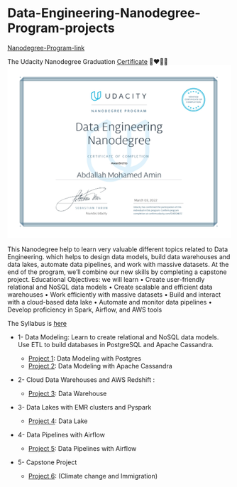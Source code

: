 # Data-Engineering-Nanodegree-Program-projects
[Nanodegree-Program-link](https://www.udacity.com/course/data-engineer-nanodegree--nd027)

The Udacity Nanodegree Graduation [Certificate](https://graduation.udacity.com/confirm/GHDGN6FZ) 🥰❤️🧑‍🎓
![](Graduation_Certificate.jpg)




This Nanodegree help to learn very valuable different topics related to Data Engineering. which helps to design data models, build data warehouses and data lakes, automate data pipelines, and work with massive datasets. At the end of the program, we’ll combine our new skills by completing a capstone project.
Educational Objectives: we will learn 
• Create user-friendly relational and NoSQL data models
• Create scalable and efficient data warehouses
• Work efficiently with massive datasets 
• Build and interact with a cloud-based data lake 
• Automate and monitor data pipelines
• Develop proficiency in Spark, Airflow, and AWS tools

The Syllabus is [here](https://d20vrrgs8k4bvw.cloudfront.net/documents/en-US/Data+Engineering+Nanodegree+Program+Syllabus.pdf)

- 1- Data Modeling:
Learn to create relational and NoSQL data models. Use ETL to build databases in PostgreSQL and Apache Cassandra.
    * [Project 1](https://github.com/abdallah-elsawy/Data-Engineering-Nanodegree-Program-projects/tree/main/1-Data%20Modeling%20with%20Postgres): Data Modeling with Postgres
    * [Project 2](https://github.com/abdallah-elsawy/Data-Engineering-Nanodegree-Program-projects/tree/main/2-Data%20Modeling%20with%20Cassandra): Data Modeling with Apache Cassandra

- 2- Cloud Data Warehouses and AWS Redshift :
    * [Project 3](https://github.com/abdallah-elsawy/Data-Engineering-Nanodegree-Program-projects/tree/main/3-Data%20Warehouse%20(AWS%20Redshift)): Data Warehouse

- 3- Data Lakes with EMR clusters and Pyspark
    * [Project 4](https://github.com/abdallah-elsawy/Data-Engineering-Nanodegree-Program-projects/tree/main/4-Data%20Lake%20(Spark)): Data Lake

- 4- Data Pipelines with Airflow
    * [Project 5](https://github.com/abdallah-elsawy/Data-Engineering-Nanodegree-Program-projects/tree/main/5-Data%20Pipelines%20with%20Airflow): Data Pipelines with Airflow

- 5- Capstone Project 
    * [Project 6](https://github.com/abdallah-elsawy/Data-Engineering-Nanodegree-Program-projects/tree/main/6.%20Data%20Engineering%20Capstone%20Project): (Climate change and Immigration)
